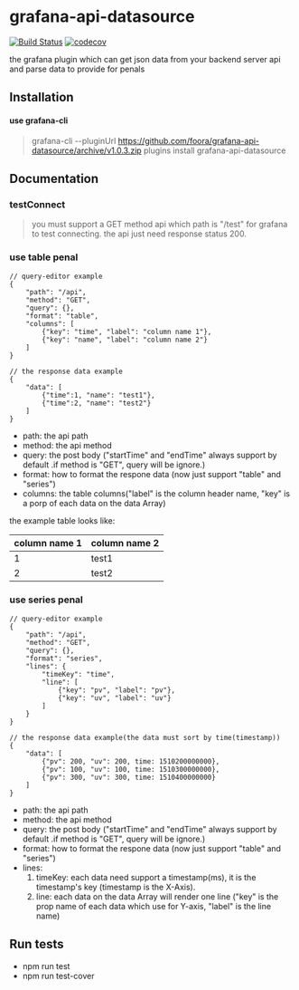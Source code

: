 # grafana-api-datasource
[![Build Status](https://travis-ci.org/foora/grafana-api-datasource.svg?branch=master)](https://travis-ci.org/foora/grafana-api-datasource)
[![codecov](https://codecov.io/gh/foora/grafana-api-datasource/branch/master/graph/badge.svg)](https://codecov.io/gh/foora/grafana-api-datasource)

the grafana plugin which can get json data from your backend server api and parse data to provide for penals

## Installation
#### **use grafana-cli**
> grafana-cli --pluginUrl https://github.com/foora/grafana-api-datasource/archive/v1.0.3.zip plugins install grafana-api-datasource

## Documentation

### **testConnect**
> you must support a GET method api which path is "/test" for grafana to test connecting. the api just need response status 200.

### **use table penal**
```
// query-editor example
{
    "path": "/api",
    "method": "GET",
    "query": {},
    "format": "table",
    "columns": [
        {"key": "time", "label": "column name 1"},
        {"key": "name", "label": "column name 2"}
    ]
}

// the response data example
{
    "data": [
        {"time":1, "name": "test1"},
        {"time":2, "name": "test2"}
    ]
}
```
- path: the api path
- method: the api method
- query: the post body ("startTime" and "endTime" always support by default .if method is "GET", query will be ignore.)
- format: how to format the respone data (now just support "table" and "series")
- columns: the table columns("label" is the column header name, "key" is a porp of each data on the data Array)

the example table looks like:

column name 1 | column name 2
--- | ----
1   | test1
2   | test2

### **use series penal**
```
// query-editor example
{
    "path": "/api",
    "method": "GET",
    "query": {},
    "format": "series",
    "lines": {
        "timeKey": "time",
        "line": [
            {"key": "pv", "label": "pv"},
            {"key": "uv", "label": "uv"}
        ]
    }
}

// the response data example(the data must sort by time(timestamp))
{
    "data": [
        {"pv": 200, "uv": 200, time: 1510200000000},
        {"pv": 100, "uv": 100, time: 1510300000000},
        {"pv": 300, "uv": 300, time: 1510400000000}
    ]
}
```

- path: the api path
- method: the api method
- query: the post body ("startTime" and "endTime" always support by default .if method is "GET", query will be ignore.)
- format: how to format the respone data (now just support "table" and "series")
- lines: 
    1. timeKey: each data need support a timestamp(ms), it is the timestamp's key (timestamp is the X-Axis).
    2. line: each data on the data Array will render one line ("key" is the prop name of each data which use for Y-axis, "label" is the line name)

## Run tests
- npm run test
- npm run test-cover